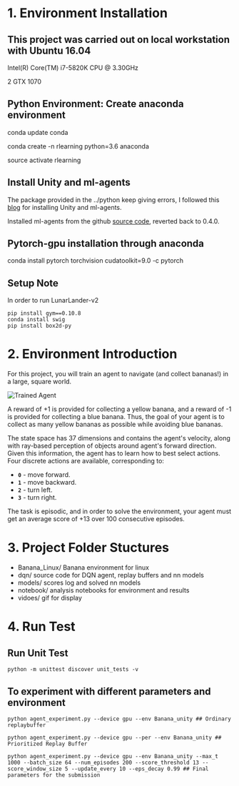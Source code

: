 [//]: # (Image References)

[image1]: https://user-images.githubusercontent.com/10624937/42135619-d90f2f28-7d12-11e8-8823-82b970a54d7e.gif "Trained Agent"

# 1. Environment Installation 

## This project was carried out on local workstation with Ubuntu 16.04
Intel(R) Core(TM) i7-5820K CPU @ 3.30GHz

2 GTX 1070

## Python Environment: Create anaconda environment

conda update conda

conda create -n rlearning python=3.6 anaconda

source activate rlearning

## Install Unity and ml-agents

The package provided in the ../python keep giving errors, I followed this [blog](https://alexisrozhkov.github.io/unity_rl/) for installing Unity and ml-agents. 

Installed ml-agents from the github [source code](https://github.com/Unity-Technologies/ml-agents), reverted back to 0.4.0. 


## Pytorch-gpu installation through anaconda

conda install pytorch torchvision cudatoolkit=9.0 -c pytorch

## Setup Note
In order to run LunarLander-v2
```
pip install gym==0.10.8
conda install swig 
pip install box2d-py
```

# 2. Environment Introduction

For this project, you will train an agent to navigate (and collect bananas!) in a large, square world.  

![Trained Agent][image1]

A reward of +1 is provided for collecting a yellow banana, and a reward of -1 is provided for collecting a blue banana.  Thus, the goal of your agent is to collect as many yellow bananas as possible while avoiding blue bananas.  

The state space has 37 dimensions and contains the agent's velocity, along with ray-based perception of objects around agent's forward direction.  Given this information, the agent has to learn how to best select actions.  Four discrete actions are available, corresponding to:
- **`0`** - move forward.
- **`1`** - move backward.
- **`2`** - turn left.
- **`3`** - turn right.

The task is episodic, and in order to solve the environment, your agent must get an average score of +13 over 100 consecutive episodes.

# 3. Project Folder Stuctures
- Banana_Linux/   Banana environment for linux
- dqn/ source code for DQN agent, replay buffers and nn models
- models/ scores log and solved nn models
- notebook/ analysis notebooks for environment and results 
- vidoes/ gif for display

# 4. Run Test

## Run Unit Test
```
python -m unittest discover unit_tests -v
```

## To experiment with different parameters and environment
```
python agent_experiment.py --device gpu --env Banana_unity ## Ordinary replaybuffer

python agent_experiment.py --device gpu --per --env Banana_unity ## Prioritized Replay Buffer

python agent_experiment.py --device gpu --env Banana_unity --max_t 1000 --batch_size 64 --num_episodes 200 --score_threshold 13 --score_window_size 5 --update_every 10 --eps_decay 0.99 ## Final parameters for the submission
```



